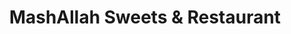 ---
title: "MashAllah Sweets & Restaurant"
url: /brooklyn/mashallah-sweets-and-restaurant/
shop: pastry
---